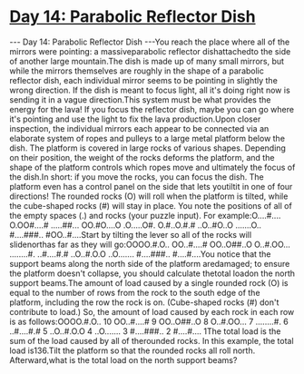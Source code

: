 # [ Day 14: Parabolic Reflector Dish ](https://adventofcode.com/2023/day/14)

--- Day 14: Parabolic Reflector Dish ---You reach the place where all of the mirrors were pointing: a massiveparabolic reflector dishattachedto the side of another large mountain.The dish is made up of many small mirrors, but while the mirrors themselves are roughly in the shape of a parabolic reflector dish, each individual mirror seems to be pointing in slightly the wrong direction. If the dish is meant to focus light, all it's doing right now is sending it in a vague direction.This system must be what provides the energy for the lava! If you focus the reflector dish, maybe you can go where it's pointing and use the light to fix the lava production.Upon closer inspection, the individual mirrors each appear to be connected via an elaborate system of ropes and pulleys to a large metal platform below the dish. The platform is covered in large rocks of various shapes. Depending on their position, the weight of the rocks deforms the platform, and the shape of the platform controls which ropes move and ultimately the focus of the dish.In short: if you move the rocks, you can focus the dish. The platform even has a control panel on the side that lets youtiltit in one of four directions! The rounded rocks (O) will roll when the platform is tilted, while the cube-shaped rocks (#) will stay in place. You note the positions of all of the empty spaces (.) and rocks (your puzzle input). For example:O....#....
O.OO#....#
.....##...
OO.#O....O
.O.....O#.
O.#..O.#.#
..O..#O..O
.......O..
#....###..
#OO..#....Start by tilting the lever so all of the rocks will slidenorthas far as they will go:OOOO.#.O..
OO..#....#
OO..O##..O
O..#.OO...
........#.
..#....#.#
..O..#.O.O
..O.......
#....###..
#....#....You notice that the support beams along the north side of the platform aredamaged; to ensure the platform doesn't collapse, you should calculate thetotal loadon the north support beams.The amount of load caused by a single rounded rock (O) is equal to the number of rows from the rock to the south edge of the platform, including the row the rock is on. (Cube-shaped rocks (#) don't contribute to load.) So, the amount of load caused by each rock in each row is as follows:OOOO.#.O.. 10
OO..#....#  9
OO..O##..O  8
O..#.OO...  7
........#.  6
..#....#.#  5
..O..#.O.O  4
..O.......  3
#....###..  2
#....#....  1The total load is the sum of the load caused by all of therounded rocks. In this example, the total load is136.Tilt the platform so that the rounded rocks all roll north. Afterward,what is the total load on the north support beams?